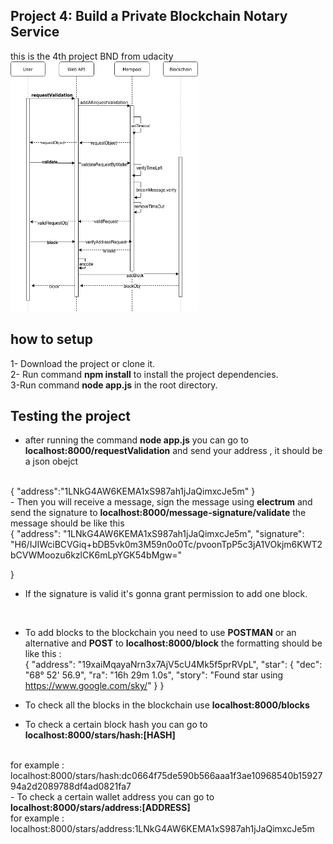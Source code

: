 ## Project 4: Build a Private Blockchain Notary Service


this is the 4th project BND from udacity <br>
<img src="./img/project4-workflow.png" height=400 width=300>


## how to setup 
1- Download the project or clone it.<br>
2- Run command __npm install__ to install the project dependencies.<br>
3-Run command  __node app.js__ in the root directory.<br>


## Testing the project
- after running the command __node app.js__ you can go to <b>localhost:8000/requestValidation</b> and send your address , it should be a json obejct 
<br>
{
	"address":"1LNkG4AW6KEMA1xS987ah1jJaQimxcJe5m"
}
<br>
- Then you will receive a message, sign the message using <b>electrum</b> and send the signature to  <b>localhost:8000/message-signature/validate</b> the message should be like this
<br>
{
	"address":  "1LNkG4AW6KEMA1xS987ah1jJaQimxcJe5m",
	"signature": "H6/IJIWciBCVGiq+bDB5vk0m3M59n0o0Tc/pvoonTpP5c3jA1VOkjm6KWT2bCVWMoozu6kzlCK6mLpYGK54bMgw="
	
}
<br>
- If the signature is valid it's gonna grant permission to add one block.
<br>

 - To add blocks to the blockchain you need to use __POSTMAN__ or an alternative and __POST__ to __localhost:8000/block__
the formatting should be like this :
<br>{
    "address": "19xaiMqayaNrn3x7AjV5cU4Mk5f5prRVpL",
    "star": {
                "dec": "68° 52' 56.9",
                "ra": "16h 29m 1.0s",
                "story": "Found star using https://www.google.com/sky/"
            }
}


- To check all the blocks in the blockchain use __localhost:8000/blocks__
- To check a certain block hash you can go to <b>localhost:8000/stars/hash:[HASH]</b>
<br>
for example : localhost:8000/stars/hash:dc0664f75de590b566aaa1f3ae10968540b1592794a2d2089788df4ad0821fa7
<br>
- To check a certain wallet address you can go to <b>localhost:8000/stars/address:[ADDRESS]</b>
<br>
for example : localhost:8000/stars/address:1LNkG4AW6KEMA1xS987ah1jJaQimxcJe5m
  